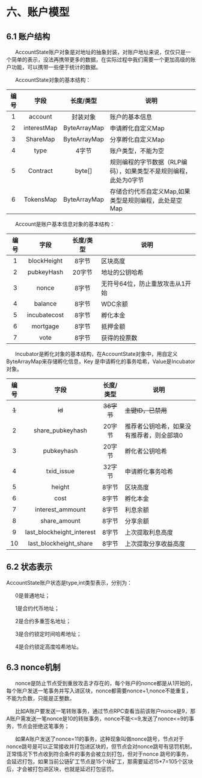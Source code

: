 # 六、账户模型
## 6.1 账户结构
&#160;&#160;&#160;&#160;&#160;&#160;AccountState账户对象是对地址的抽象封装，对账户地址来说，仅仅只是一个简单的表示，没法再携带更多的数据，在实际过程中我们需要一个更加高级的账户功能，可以携带一些便于统计的数据。

&#160;&#160;&#160;&#160;&#160;&#160;AccountState对象的基本结构：

|编号|字段|长度/类型|说明
|:----:|:----:|:----:|---|
|1| account|封装对象|账户的基本信息
|2|interestMap|ByteArrayMap|申请孵化自定义Map
|3|ShareMap|ByteArrayMap|分享孵化自定义Map
|4|type|4字节|账户类型，不能为空
|5|Contract|byte[]|规则编程的字节数据（RLP编码），如果类型不是规则编程，此处为0字节
|6|TokensMap|ByteArrayMap|存储合约代币自定义Map,如果类型是规则编程，此处是空Map


&#160;&#160;&#160;&#160;&#160;&#160;Account是账户基本信息对象的基本结构：

|编号 | 字段|长度/类型|说明
|:----:|:----:|:----:|---|
|1 | blockHeight|8字节|区块高度
|2|pubkeyHash|20字节|地址的公钥哈希
|3|nonce|8字节|无符号64位，防止重放攻击从1开始
|4|balance|8字节|WDC余额
|5|incubatecost|8字节|孵化本金
|6|mortgage|8字节|抵押金额
|7|vote|8字节|获得的投票数


&#160;&#160;&#160;&#160;&#160;&#160;Incubator是孵化对象的基本结构，在AccountState对象中，用自定义ByteArrayMap来存储孵化信息，Key 是申请孵化的事务哈希，Value是Incubator对象。

|编号| 字段|长度/类型|说明
|:----:|:----:|:----:|---|
|~~1~~|~~id~~|~~36字节~~|~~主键ID，已禁用~~
|2|share_pubkeyhash|20字节|推荐者公钥哈希，如果没有推荐者，则全部填0
|3|pubkeyhash|20字节|孵化者公钥哈希
|4|txid_issue|32字节|申请孵化事务哈希
|5|height|8字节|区块高度
|6|cost|8字节|孵化本金
|7|interest_ammount|8字节|利息余额
|8|share_amount|8字节|分享余额
|9|last_blockheight_interest|8字节|上次提取利息高度
|10|last_blockheight_share|8字节|上次提取分享收益高度

## 6.2 状态表示
AccountState账户状态是type,int类型表示，分别为：

&#160;&#160;&#160;&#160;&#160;&#160;0是普通地址；

&#160;&#160;&#160;&#160;&#160;&#160;1是合约代币地址；

&#160;&#160;&#160;&#160;&#160;&#160;2是合约多重签名地址；

&#160;&#160;&#160;&#160;&#160;&#160;3是合约锁定时间哈希地址；

&#160;&#160;&#160;&#160;&#160;&#160;4是合约锁定高度哈希地址。

## 6.3 nonce机制

&#160;&#160;&#160;&#160;&#160;&#160;nonce是防止节点受到重放攻击才存在的，每个账户的nonce都是从1开始的，每个账户发送一笔事务并写入进区块，nonce都需要nonce+1,nonce不能重复，不能为负数，只能是正整数。

&#160;&#160;&#160;&#160;&#160;&#160;比如A账户要发送一笔转账事务，通过节点RPC查看当前该账户nonce是9，那A账户需发送一笔nonce是10的转账事务，nonce不能<=9,发送了nonce<=9的事务，节点会拒绝这笔事务；

&#160;&#160;&#160;&#160;&#160;&#160;如果A账户发送了nonce=11的事务，这种现象叫做nonce跳号，节点对于nonce跳号是可以正常接收并打包进区块的，但节点会对nonce跳号有惩罚机制，正常情况下节点收到符合条件的事务会被立刻打包，但对于nonce 跳号的事务，会延迟打包，如果当前公链矿工节点是15个块矿工，那需要延迟15*7=105个区块后，才会被打包进区块，也就是延迟打包惩罚。
